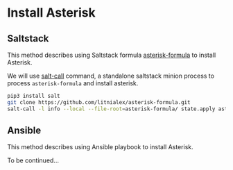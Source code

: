 # Install Asterisk

## Saltstack
This method describes using Saltstack formula [asterisk-formula][formula] to install Asterisk.

We will use [salt-call][salt-call] command, a standalone saltstack minion process to process `asterisk-formula` and install asterisk.

```sh
pip3 install salt
git clone https://github.com/litnialex/asterisk-formula.git
salt-call -l info --local --file-root=asterisk-formula/ state.apply asterisk
```


## Ansible
This method describes using Ansible playbook to install Asterisk.

To be continued...


[formula]: https://github.com/litnialex/asterisk-formula
[salt-call]: https://docs.saltproject.io/en/latest/ref/cli/salt-call.html
